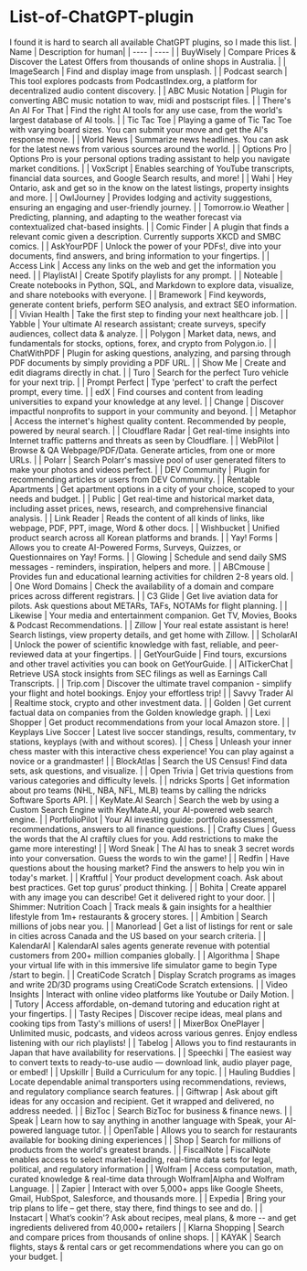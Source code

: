
# List-of-ChatGPT-plugin

I found it is hard to search all available ChatGPT plugins, so I made this list.
| Name | Description for human|
| ---- | ---- | 
| BuyWisely | Compare Prices & Discover the Latest Offers from thousands of online shops in Australia. |
| ImageSearch | Find and display image from unsplash. |
| Podcast search | This tool explores podcasts from PodcastIndex.org, a platform for decentralized audio content discovery. |
| ABC Music Notation | Plugin for converting ABC music notation to wav, midi and postscript files. |
| There's An AI For That | Find the right AI tools for any use case, from the world's largest database of AI tools. |
| Tic Tac Toe | Playing a game of Tic Tac Toe with varying board sizes. You can submit your move and get the AI's response move. |
| World News | Summarize news headlines. You can ask for the latest news from various sources around the world. |
| Options Pro | Options Pro is your personal options trading assistant to help you navigate market conditions. |
| VoxScript | Enables searching of YouTube transcripts, financial data sources, and Google Search results, and more! |
| Wahi | Hey Ontario, ask and get so in the know on the latest listings, property insights and more. |
| OwlJourney | Provides lodging and activity suggestions, ensuring an engaging and user-friendly journey. |
| Tomorrow.io Weather | Predicting, planning, and adapting to the weather forecast via contextualized chat-based insights. |
| Comic Finder | A plugin that finds a relevant comic given a description. Currently supports XKCD and SMBC comics. |
| AskYourPDF | Unlock the power of your PDFs!, dive into your documents, find answers, and bring information to your fingertips. |
| Access Link | Access any links on the web and get the information you need. |
| PlaylistAI | Create Spotify playlists for any prompt. |
| Noteable | Create notebooks in Python, SQL, and Markdown to explore data, visualize, and share notebooks with everyone. |
| Bramework | Find keywords, generate content briefs, perform SEO analysis, and extract SEO information. |
| Vivian Health | Take the first step to finding your next healthcare job. |
| Yabble | Your ultimate AI research assistant; create surveys, specify audiences, collect data & analyze. |
| Polygon | Market data, news, and fundamentals for stocks, options, forex, and crypto from Polygon.io. |
| ChatWithPDF | Plugin for asking questions, analyzing, and parsing through PDF documents by simply providing a PDF URL. |
| Show Me | Create and edit diagrams directly in chat. |
| Turo | Search for the perfect Turo vehicle for your next trip. |
| Prompt Perfect | Type 'perfect' to craft the perfect prompt, every time. |
| edX | Find courses and content from leading universities to expand your knowledge at any level. |
| Change | Discover impactful nonprofits to support in your community and beyond. |
| Metaphor | Access the internet's highest quality content. Recommended by people, powered by neural search. |
| Cloudflare Radar | Get real-time insights into Internet traffic patterns and threats as seen by Cloudflare. |
| WebPilot | Browse & QA Webpage/PDF/Data. Generate articles, from one or more URLs. |
| Polarr | Search Polarr's massive pool of user generated filters to make your photos and videos perfect. |
| DEV Community | Plugin for recommending articles or users from DEV Community. |
| Rentable Apartments | Get apartment options in a city of your choice, scoped to your needs and budget. |
| Public | Get real-time and historical market data, including asset prices, news, research, and comprehensive financial analysis. |
| Link Reader | Reads the content of all kinds of links, like webpage, PDF, PPT, image, Word & other docs. |
| Wishbucket | Unified product search across all Korean platforms and brands. |
| Yay! Forms | Allows you to create AI-Powered Forms, Surveys, Quizzes, or Questionnaires on Yay! Forms. |
| Glowing | Schedule and send daily SMS messages - reminders, inspiration, helpers and more. |
| ABCmouse | Provides fun and educational learning activities for children 2-8 years old. |
| One Word Domains | Check the availability of a domain and compare prices across different registrars. |
| C3 Glide | Get live aviation data for pilots. Ask questions about METARs, TAFs, NOTAMs for flight planning. |
| Likewise | Your media and entertainment companion. Get TV, Movies, Books & Podcast Recommendations. |
| Zillow | Your real estate assistant is here! Search listings, view property details, and get home with Zillow. |
| ScholarAI | Unlock the power of scientific knowledge with fast, reliable, and peer-reviewed data at your fingertips. |
| GetYourGuide | Find tours, excursions and other travel activities you can book on GetYourGuide. |
| AITickerChat | Retrieve USA stock insights from SEC filings as well as Earnings Call Transcripts. |
| Trip.com | Discover the ultimate travel companion - simplify your flight and hotel bookings. Enjoy your effortless trip! |
| Savvy Trader AI | Realtime stock, crypto and other investment data. |
| Golden | Get current factual data on companies from the Golden knowledge graph. |
| Lexi Shopper | Get product recommendations from your local Amazon store. |
| Keyplays Live Soccer | Latest live soccer standings, results, commentary, tv stations, keyplays (with and without scores). |
| Chess | Unleash your inner chess master with this interactive chess experience! You can play against a novice or a grandmaster! |
| BlockAtlas | Search the US Census! Find data sets, ask questions, and visualize. |
| Open Trivia | Get trivia questions from various categories and difficulty levels. |
| ndricks Sports | Get information about pro teams (NHL, NBA, NFL, MLB) teams by calling the ndricks Software Sports API. |
| KeyMate.AI Search | Search the web by using a Custom Search Engine with KeyMate.AI, your AI-powered web search engine. |
| PortfolioPilot | Your AI investing guide: portfolio assessment, recommendations, answers to all finance questions. |
| Crafty Clues | Guess the words that the AI craftily clues for you. Add restrictions to make the game more interesting! |
| Word Sneak | The AI has to sneak 3 secret words into your conversation. Guess the words to win the game! |
| Redfin | Have questions about the housing market? Find the answers to help you win in today's market. |
| Kraftful | Your product development coach. Ask about best practices. Get top gurus’ product thinking. |
| Bohita | Create apparel with any image you can describe! Get it delivered right to your door. |
| Shimmer: Nutrition Coach | Track meals & gain insights for a healthier lifestyle from 1m+ restaurants & grocery stores. |
| Ambition | Search millions of jobs near you. |
| Manorlead | Get a list of listings for rent or sale in cities across Canada and the US based on your search criteria. |
| KalendarAI | KalendarAI sales agents generate revenue with potential customers from 200+ million companies globally. |
| Algorithma | Shape your virtual life with in this immersive life simulator game to begin Type /start to begin. |
| CreatiCode Scratch | Display Scratch programs as images and write 2D/3D programs using CreatiCode Scratch extensions. |
| Video Insights | Interact with online video platforms like Youtube or Daily Motion. |
| Tutory | Access affordable, on-demand tutoring and education right at your fingertips. |
| Tasty Recipes | Discover recipe ideas, meal plans and cooking tips from Tasty's millions of users! |
| MixerBox OnePlayer | Unlimited music, podcasts, and videos across various genres. Enjoy endless listening with our rich playlists! |
| Tabelog | Allows you to find restaurants in Japan that have availability for reservations. |
| Speechki | The easiest way to convert texts to ready-to-use audio — download link, audio player page, or embed! |
| Upskillr | Build a Curriculum for any topic. |
| Hauling Buddies | Locate dependable animal transporters using recommendations, reviews, and regulatory compliance search features. |
| Giftwrap | Ask about gift ideas for any occasion and recipient. Get it wrapped and delivered, no address needed. |
| BizToc | Search BizToc for business & finance news. |
| Speak | Learn how to say anything in another language with Speak, your AI-powered language tutor. |
| OpenTable | Allows you to search for restaurants available for booking dining experiences |
| Shop | Search for millions of products from the world's greatest brands. |
| FiscalNote | FiscalNote enables access to select market-leading, real-time data sets for legal, political, and regulatory information |
| Wolfram | Access computation, math, curated knowledge & real-time data through Wolfram|Alpha and Wolfram Language. |
| Zapier | Interact with over 5,000+ apps like Google Sheets, Gmail, HubSpot, Salesforce, and thousands more. |
| Expedia | Bring your trip plans to life – get there, stay there, find things to see and do. |
| Instacart | What’s cookin'? Ask about recipes, meal plans, & more -- and get ingredients delivered from 40,000+ retailers |
| Klarna Shopping | Search and compare prices from thousands of online shops. |
| KAYAK | Search flights, stays & rental cars or get recommendations where you can go on your budget. |
